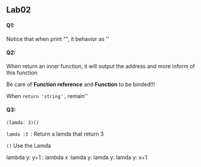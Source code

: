 ## Lab02

#### Q1:

Notice that when print "", it behavior as ''

#### Q2:

When return an inner function, it will output the address and more inform of this function

Be care of **Function reference** and **Function** to be binded!!!

When `return 'string'` , remain''



#### Q3:



`(lamda: 3)()`

`lamda :3 `: Return a lamda that return 3

`()` Use the Lamda



lambda y: y+1 : lambda x :lamda y: lamda y: lamda y: x+1


